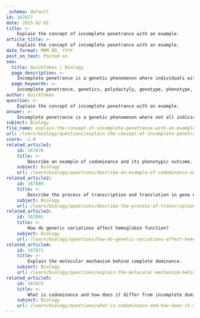 ```yaml
---
_schema: default
id: 167877
date: 2025-02-01
title: >-
    Explain the concept of incomplete penetrance with an example.
article_title: >-
    Explain the concept of incomplete penetrance with an example.
date_format: MMM DD, YYYY
post_on_text: Posted on
seo:
  title: QuickTakes | Biology
  page_description: >-
    Incomplete penetrance is a genetic phenomenon where individuals with a specific genotype do not exhibit the expected phenotype, as seen in polydactyly.
  page_keywords: >-
    incomplete penetrance, genetics, polydactyly, genotype, phenotype, dominant allele, genetic counseling, inheritance patterns, variable expressivity
author: QuickTakes
question: >-
    Explain the concept of incomplete penetrance with an example.
answer: >-
    Incomplete penetrance is a genetic phenomenon where not all individuals with a specific genotype express the expected phenotype. This means that some individuals may carry a dominant allele but do not exhibit the associated trait. \n\nFor example, consider the condition of polydactyly, which is characterized by the presence of extra fingers or toes. The allele responsible for polydactyly is dominant, meaning that an individual only needs one copy of the allele to potentially express the trait. However, in a family where this dominant allele is present, it is possible that not all individuals who inherit the allele will show the physical manifestation of extra digits. This situation illustrates incomplete penetrance, as the genotype (presence of the dominant allele) does not guarantee the phenotype (expression of polydactyly).\n\nThe concept of incomplete penetrance is significant in genetics because it complicates predictions about inheritance patterns and the likelihood of traits appearing in offspring. For instance, if a family has a history of polydactyly, genetic counseling may be challenging, as the actual risk of the trait manifesting in future generations can be uncertain. Environmental factors, interactions with other genes, and variable expressivity can all influence whether the phenotype is expressed, further complicating the relationship between genotype and phenotype.\n\nIn summary, incomplete penetrance highlights the complexity of genetic expression and the need for careful consideration of various factors when analyzing inheritance patterns and making predictions about phenotypic outcomes in populations.
subject: Biology
file_name: explain-the-concept-of-incomplete-penetrance-with-an-example.md
url: /learn/biology/questions/explain-the-concept-of-incomplete-penetrance-with-an-example
score: -1.0
related_article1:
    id: 167876
    title: >-
        Describe an example of codominance and its phenotypic outcome.
    subject: Biology
    url: /learn/biology/questions/describe-an-example-of-codominance-and-its-phenotypic-outcome
related_article2:
    id: 167889
    title: >-
        Describe the process of transcription and translation in gene expression.
    subject: Biology
    url: /learn/biology/questions/describe-the-process-of-transcription-and-translation-in-gene-expression
related_article3:
    id: 167891
    title: >-
        How do genetic variations affect hemoglobin function?
    subject: Biology
    url: /learn/biology/questions/how-do-genetic-variations-affect-hemoglobin-function
related_article4:
    id: 167871
    title: >-
        Explain the molecular mechanism behind complete dominance.
    subject: Biology
    url: /learn/biology/questions/explain-the-molecular-mechanism-behind-complete-dominance
related_article5:
    id: 167875
    title: >-
        What is codominance and how does it differ from incomplete dominance?
    subject: Biology
    url: /learn/biology/questions/what-is-codominance-and-how-does-it-differ-from-incomplete-dominance
---
```


&nbsp;